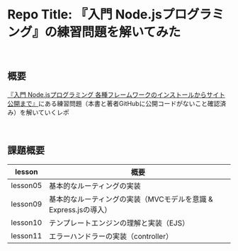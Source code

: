 Repo Title: 『入門 Node.jsプログラミング』の練習問題を解いてみた
====

<br>

## 概要
 [『入門 Node.jsプログラミング 各種フレームワークのインストールからサイト公開まで』](https://www.shoeisha.co.jp/book/detail/9784798158624)にある練習問題（本書と著者GitHubに公開コードがないこと確認済み）を解いていくレポ

<br>

## 課題概要

| lesson | 概要 |
| -- | -- |
| lesson05 | 基本的なルーティングの実装 |
| lesson09 | 基本的なルーティングの実装（MVCモデルを意識 & Express.jsの導入） |
| lesson10 | テンプレートエンジンの理解と実装（EJS） |
| lesson11 | エラーハンドラーの実装（controller） |